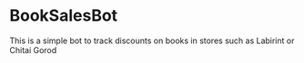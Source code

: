 # BookSalesBot
This is a simple bot to track discounts on books in stores such as Labirint or Chitai Gorod
